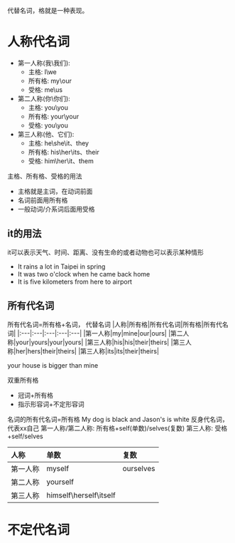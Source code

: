 代替名词，格就是一种表现。
# 人称代名词
- 第一人称(我\我们):
  - 主格: I\we
  - 所有格: my\our
  - 受格: me\us
- 第二人称(你\你们):
  - 主格: you\you
  - 所有格: your\your
  - 受格: you\you
- 第三人称(他、它们):
  - 主格: he\she\it、they
  - 所有格: his\her\its、their
  - 受格: him\her\it、them

主格、所有格、受格的用法
- 主格就是主词，在动词前面
- 名词前面用所有格
- 一般动词/介系词后面用受格
## it的用法
it可以表示天气、时间、距离、没有生命的或者动物也可以表示某种情形
- It rains a lot in Taipei in spring
- It was two o'clock when he came back home
- It is five kilometers from here to airport

## 所有代名词
所有代名词=所有格+名词， 代替名词
|人称|所有格|所有代名词|所有格|所有代名词|
|:---|:---|:---|:---|:---|
|第一人称|my|mine|our|ours|
|第二人称|your|yours|your|yours|
|第三人称|his|his|their|theirs|
|第三人称|her|hers|their|theirs|
|第三人称|its|its|their|theirs|

your house is bigger than mine

双重所有格
- 冠词+所有格
- 指示形容词+不定形容词

名词的所有代名词=所有格
My dog is black and Jason's is white
反身代名词，代表xx自己
第一人称/第二人称: 所有格+self(单数)/selves(复数)
第三人称: 受格+self/selves

|人称|单数|复数|
|:---|:---|:---|
|第一人称|myself|ourselves|
|第二人称|yourself||
|第三人称|himself\herself\itself||
# 不定代名词



